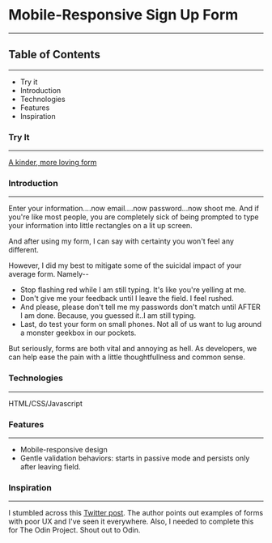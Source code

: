 # Mobile-Responsive Sign Up Form
---

## Table of Contents
---
* Try it 
* Introduction
* Technologies 
* Features 
* Inspiration

### Try It
---
[A kinder, more loving form](https://j-winston.github.io/odin-signup-form/)

### Introduction 
---
Enter your information....now email....now password...now shoot me. And if you're like
most people, you are completely sick of being prompted to type your information
into little rectangles on a lit up screen. 

And after using my form, I can say with certainty you won't feel any different. 

However, I did my best to mitigate some of the suicidal impact of your average 
form. Namely--

* Stop flashing red while I am still typing. It's like you're yelling at me.   
* Don't give me your feedback until I leave the field. I feel rushed. 
* And please, please don't tell me my passwords don't match until AFTER I am done. 
Because, you guessed it..I am still typing. 
* Last, do test your form on small phones. Not all of us want to lug around
a monster geekbox in our pockets. 

But seriously, forms are both vital and annoying as hell. As developers, we  
can help ease the pain with a little thoughtfullness and common sense. 

### Technologies 
---
HTML/CSS/Javascript

### Features 
---
* Mobile-responsive design
* Gentle validation behaviors: starts in passive mode and persists only after leaving field.

### Inspiration 
---
I stumbled across this [Twitter post](https://twitter.com/vponamariov/status/1400388896136040454).
The author points out examples of forms with poor UX and I've seen it everywhere. Also, I needed to complete
this for The Odin Project. Shout out to Odin. 


